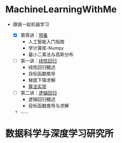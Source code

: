 # MachineLearningWithMe



- 跟我一起机器学习<br>
    
    - [x] 第零讲：[预备](./Lecture_00)
        - 人工智能入门指南
        - 学计算库-Numpy
        - 最小二乘法与高斯分布
    - [ ] 第一讲：[线性回归](./Lecture_01)
        - 线性回归概述
        - 目标函数推导
        - 梯度下降求解
        - [算法实现](./Lecture_01/LinearRegression.py)
    - [ ] 第二讲：[逻辑回归](./Lecture_02)
        - 逻辑回归概述
        - 目标函数推导与求解
    - ……

   
   
# 数据科学与深度学习研究所<br>
